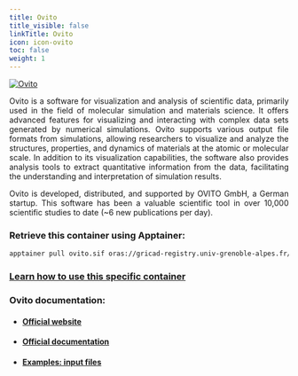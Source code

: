 ```yaml
---
title: Ovito
title_visible: false
linkTitle: Ovito
icon: icon-ovito
toc: false
weight: 1
---
```


<a href="https://www.ovito.org/" target="_blank">
    <img alt="Ovito" class="codes-pages-top-logo logo-ovito"/>
</a>

<div align="justify">

Ovito is a software for visualization and analysis of scientific data, primarily used in the field of molecular simulation and materials science. It offers advanced features for visualizing and interacting with complex data sets generated by numerical simulations. Ovito supports various output file formats from simulations, allowing researchers to visualize and analyze the structures, properties, and dynamics of materials at the atomic or molecular scale. In addition to its visualization capabilities, the software also provides analysis tools to extract quantitative information from the data, facilitating the understanding and interpretation of simulation results.

Ovito is developed, distributed, and supported by OVITO GmbH, a German startup. This software has been a valuable scientific tool in over 10,000 scientific studies to date (~6 new publications per day).

</div>

### Retrieve this container using Apptainer:

```bash
apptainer pull ovito.sif oras://gricad-registry.univ-grenoble-alpes.fr/diamond/apptainer/apptainer-singularity-projects/ovito.sif:latest
```

### <a href="/en/documentation/by-container/ovito">Learn how to use this specific container</a>

### Ovito documentation:

- #### <a href="https://www.ovito.org/" target="_blank">Official website</a>

- #### <a href="https://www.ovito.org/docs/current" target="_blank">Official documentation</a>

- #### <a href="/downloads/ovito-tutorial-inputs.tar.gz">Examples: input files</a>

